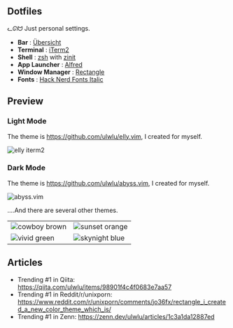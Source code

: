 ## Dotfiles

ᓚᘏᗢ Just personal settings.

- **Bar** : [Übersicht](http://tracesof.net/uebersicht/)
- **Terminal** : [iTerm2](https://www.iterm2.com/)
- **Shell** : [zsh](https://wiki.archlinux.org/index.php/zsh) with [zinit](https://zdharma.org/zinit/wiki/)
- **App Launcher** : [Alfred](alfredapp.com)
- **Window Manager** : [Rectangle](https://rectangleapp.com/)
- **Fonts** : [Hack Nerd Fonts Italic](https://www.nerdfonts.com/)

## Preview

### Light Mode

The theme is https://github.com/ulwlu/elly.vim, I created for myself.

<img alt="elly iterm2" src="https://user-images.githubusercontent.com/41639488/98157819-3f36ca00-1f1d-11eb-962c-17f33996bd48.png">

### Dark Mode

The theme is https://github.com/ulwlu/abyss.vim, I created for myself.

<img alt="abyss.vim" src="https://user-images.githubusercontent.com/41639488/99902313-3fe2a500-2d00-11eb-9050-7df6bd30932d.png">

....And there are several other themes.

<table>
    <tbody>
        <tr>
            <td>
				<img alt="cowboy brown" src="https://user-images.githubusercontent.com/41639488/92177661-e34bb880-ee7b-11ea-83bc-63149f6051bb.png">
			</td>
            <td>
				<img alt="sunset orange" src="https://user-images.githubusercontent.com/41639488/91911058-435f2500-eceb-11ea-98c3-45ee1aab066a.png">
			</td>
        </tr>
        <tr>
            <td>
				<img alt="vivid green" src="https://user-images.githubusercontent.com/41639488/92177442-79331380-ee7b-11ea-9b0b-a421671c3400.png">
			</td>
            <td>
				<img alt="skynight blue" src="https://user-images.githubusercontent.com/41639488/92177737-0aa28580-ee7c-11ea-8a61-c5b2c482d8a3.png">
			</td>
        </tr>
    </tbody>
</table>

## Articles

- Trending #1 in Qiita: https://qiita.com/ulwlu/items/98901f4c4f0683e7aa57
- Trending #1 in Reddit/r/unixporn: https://www.reddit.com/r/unixporn/comments/jo36fx/rectangle_i_created_a_new_color_theme_which_is/
- Trending #1 in Zenn: https://zenn.dev/ulwlu/articles/1c3a1da12887ed

